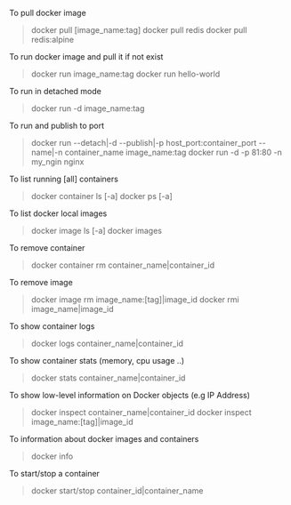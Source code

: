 To pull docker image
> docker pull [image_name:tag]
> docker pull redis
> docker pull redis:alpine

To run docker image and pull it if not exist
> docker run image_name:tag
> docker run hello-world

To run in detached mode
> docker run -d image_name:tag

To run and publish to port
> docker run --detach|-d --publish|-p host_port:container_port --name|-n container_name image_name:tag
> docker run -d -p 81:80 -n my_ngin nginx
 
To list running [all] containers
> docker container ls [-a]
> docker ps [-a]

To list docker local images
> docker image ls [-a]
> docker images

To remove container
> docker container rm container_name|container_id

To remove image
> docker image rm image_name:[tag]|image_id
> docker rmi image_name|image_id

To show container logs
> docker logs container_name|container_id

To show container stats (memory, cpu usage ..)
> docker stats container_name|container_id

To show low-level information on Docker objects (e.g IP Address)
> docker inspect container_name|container_id
> docker inspect image_name:[tag]|image_id

To information about docker images and containers
> docker info

To start/stop a container
> docker start/stop container_id|container_name
